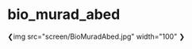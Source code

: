 # bio_murad_abed
❮img src="screen/BioMuradAbed.jpg" width="100" ❯
<!-- ![](screen/BioMuradAbed.jpg) -->

